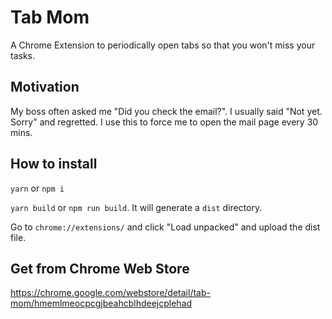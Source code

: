 # Tab Mom
A Chrome Extension to periodically open tabs so that you won't miss your tasks.
## Motivation
My boss often asked me "Did you check the email?". I usually said "Not yet. Sorry" and regretted.
I use this to force me to open the mail page every 30 mins.
## How to install
`yarn` or `npm i`

`yarn build` or `npm run build`. It will generate a `dist` directory.

Go to `chrome://extensions/` and click "Load unpacked" and upload the dist file.

## Get from Chrome Web Store
https://chrome.google.com/webstore/detail/tab-mom/hmemlmeocpcgjbeahcblhdeejcplehad
